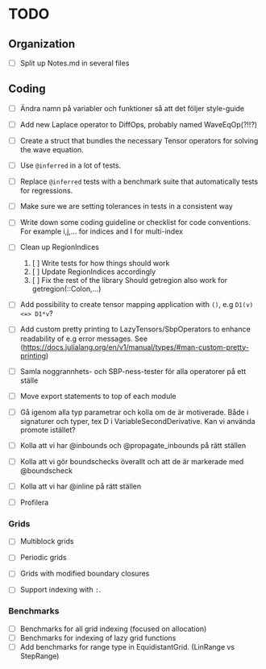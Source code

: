 # TODO

## Organization
 - [ ] Split up Notes.md in several files

## Coding
 - [ ] Ändra namn på variabler och funktioner så att det följer style-guide
 - [ ] Add new Laplace operator to DiffOps, probably named WaveEqOp(?!!?)
 - [ ] Create a struct that bundles the necessary Tensor operators for solving the wave equation.
 - [ ] Use `@inferred` in a lot of tests.
 - [ ] Replace `@inferred` tests with a benchmark suite that automatically tests for regressions.
 - [ ] Make sure we are setting tolerances in tests in a consistent way
 - [ ] Write down some coding guideline or checklist for code conventions. For example i,j,... for indices and I for multi-index
 - [ ] Clean up RegionIndices
    1. [ ] Write tests for how things should work
    2. [ ] Update RegionIndices accordingly
    3. [ ] Fix the rest of the library
    Should getregion also work for getregion(::Colon,...)
 - [ ] Add possibility to create tensor mapping application with `()`, e.g `D1(v) <=> D1*v`?
 - [ ] Add custom pretty printing to LazyTensors/SbpOperators to enhance readability of e.g error messages.
       See (https://docs.julialang.org/en/v1/manual/types/#man-custom-pretty-printing)
 - [ ] Samla noggrannhets- och SBP-ness-tester för alla operatorer på ett ställe
 - [ ] Move export statements to top of each module


 - [ ] Gå igenom alla typ parametrar och kolla om de är motiverade. Både i signaturer och typer, tex D i VariableSecondDerivative. Kan vi använda promote istället?
 - [ ] Kolla att vi har @inbounds och @propagate_inbounds på rätt ställen
 - [ ] Kolla att vi gör boundschecks överallt och att de är markerade med @boundscheck
 - [ ] Kolla att vi har @inline på rätt ställen
 - [ ] Profilera


### Grids

 - [ ] Multiblock grids
 - [ ] Periodic grids
 - [ ] Grids with modified boundary closures
 - [ ] Support indexing with `:`.


### Benchmarks
 - [ ] Benchmarks for all grid indexing (focused on allocation)
 - [ ] Benchmarks for indexing of lazy grid functions
 - [ ] Add benchmarks for range type in EquidistantGrid. (LinRange vs StepRange)
